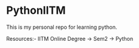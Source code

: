 # PythonIITM

This is my personal repo for learning python.

Resources:- IITM Online Degree -> Sem2 -> Python
